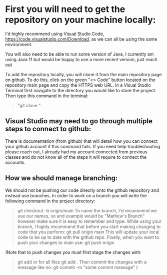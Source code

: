 # First you will need to get the repository on your machine locally:
I'd highly recommend using Visual Studio Code, https://code.visualstudio.com/Download, as we can all be using the same environment.

You will also need to be able to run some version of Java, I currently am using Java 11 but would be happy to use a more recent version, just reach out

To add the repository locally, you will clone it from the main repository page on github. To do this, click on the green "<> Code" button located on the repository main page and copy the HTTPS web URL.
In a Visual Studio Terminal first navigate to the directory you would like to store the project.
Then type this command in the terminal:
> "git clone <the link here>"

## Visual Studio may need to go through multiple steps to connect to github:
There is documentation (from github) that will detail how you can connect your github account if this command fails. If you need help troubleshooting please reach out, I already had my account connected from previous classes and do not know all of the steps it will require to connect the accounts.

## How we should manage branching:
We should not be pushing our code directly onto the github repository and instead use branches.
In order to work on a branch you will write the following command in the project directory:
> git checkout -b <branchName> origin/main
To name the branch, I'd recommend we use our names, so and example would be "Mathew's Branch" however make sure it is easy to remember and type.
While using your branch, I highly recommend that before you start making changing to code that you perform:
> git pull origin main
This will update your local code to be up to date with the github repo.
Finally, when you want to push your changes to main use:
> git push origin <branchName>

(Note that to push changes you must first stage the changes with:
> git add <filename>
or for all files
> git add .
Then commit the changes with a message like so:
> git commit -m "some commit message"
)


